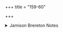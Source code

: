 +++
title = "159-60"

+++

<details><summary>Jamison Brereton Notes</summary>

On the structural near identity of these two hymns see the published introduction. to I.160.
</details>
